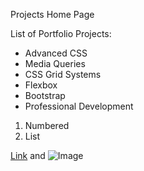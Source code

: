  Projects Home Page



  List of Portfolio Projects:

- Advanced CSS
- Media Queries
- CSS Grid Systems
- Flexbox
- Bootstrap
- Professional Development

1. Numbered
2. List



[Link](url) and ![Image](src)

